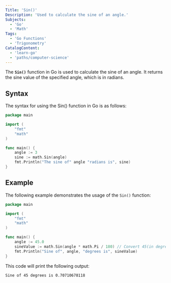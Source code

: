 ```yaml
---
Title: 'Sin()'
Description: 'Used to calculate the sine of an angle.'
Subjects:
  - 'Go'
  - 'Math'
Tags:
  - 'Go Functions'
  - 'Trigonometry'
CatalogContent:
  - 'learn-go'
  - 'paths/computer-science'
---
```


The **`Sin()`** function in Go is used to calculate the sine of an angle. It returns the sine value of the specified angle, which is in radians.

## Syntax

The syntax for using the Sin() function in Go is as follows:

```go
package main

import (
    "fmt"
    "math"
)

func main() {
    angle := 3
    sine := math.Sin(angle)
    fmt.Println("The sine of" angle "radians is", sine)
}
```
## Example

The following example demonstrates the usage of the `Sin()` function:

```go
package main

import (
	"fmt"
	"math"
)

func main() {
	angle := 45.0
	sineValue := math.Sin(angle * math.Pi / 180) // Convert 45(in degrees) to radians
	fmt.Println("Sine of", angle, "degrees is", sineValue)
}
```

This code will print the following output:

```
Sine of 45 degrees is 0.70710678118
```